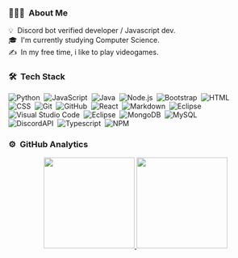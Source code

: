<!-- ## 👋 &nbsp;Hey there! I'm Grits -->

### 👨🏻‍💻 &nbsp;About Me

💡 &nbsp;Discord bot verified developer / Javascript dev.\
🎓 &nbsp;I'm currently studying Computer Science.\
✍️ &nbsp;In my free time, i like to play videogames.
### 🛠 &nbsp;Tech Stack

![Python](https://img.shields.io/badge/-Python-05122A?style=flat&logo=python)&nbsp;
![JavaScript](https://img.shields.io/badge/-JavaScript-05122A?style=flat&logo=javascript)&nbsp;
![Java](https://img.shields.io/badge/-Java-05122A?style=flat&logo=Java&logoColor=FFA518)&nbsp;
![Node.js](https://img.shields.io/badge/-Node.js-05122A?style=flat&logo=node.js)&nbsp;
![Bootstrap](https://img.shields.io/badge/-Bootstrap-05122A?style=flat&logo=bootstrap&logoColor=563D7C)&nbsp;
![HTML](https://img.shields.io/badge/-HTML-05122A?style=flat&logo=HTML5)\
![CSS](https://img.shields.io/badge/-CSS-05122A?style=flat&logo=CSS3&logoColor=1572B6)&nbsp;
![Git](https://img.shields.io/badge/-Git-05122A?style=flat&logo=git)&nbsp;
![GitHub](https://img.shields.io/badge/-GitHub-05122A?style=flat&logo=github)&nbsp;
![React](https://img.shields.io/badge/-React-05122A?style=flat&logo=react)&nbsp;
![Markdown](https://img.shields.io/badge/-Markdown-05122A?style=flat&logo=markdown)&nbsp;
![Eclipse](https://img.shields.io/badge/-Eclipse-05122A?style=flat&logo=eclipse-ide&logoColor=2C2255)\
![Visual Studio Code](https://img.shields.io/badge/-Visual%20Studio%20Code-05122A?style=flat&logo=visual-studio-code&logoColor=007ACC)&nbsp;
![Eclipse](https://img.shields.io/badge/-Eclipse-05122A?style=flat&logo=eclipse-ide&logoColor=2C2255)&nbsp;
![MongoDB](https://img.shields.io/badge/-MongoDB-05122A?style=flat&logo=mongodb)&nbsp;
![MySQL](https://img.shields.io/badge/-MySQL-05122A?style=flat&logo=mysql)\
![DiscordAPI](https://img.shields.io/badge/-DiscordAPI-05122A?style=flat&logo=discord)&nbsp;
![Typescript](https://img.shields.io/badge/-TypeScript-05122A?style=flat&logo=typescript)&nbsp;
![NPM](https://img.shields.io/badge/-NPM-05122A?style=flat&logo=npm)&nbsp;

### ⚙️ &nbsp;GitHub Analytics

<p align="center">
<a href="https://github.com/PineAppleGrits">
  <img height="180em" src="https://github-readme-stats-eight-theta.vercel.app/api?username=PineAppleGrits&show_icons=true&theme=algolia&include_all_commits=true&count_private=true"/>
  <img height="180em" src="https://github-readme-stats-eight-theta.vercel.app/api/top-langs/?username=PineAppleGrits&layout=compact&langs_count=8&theme=algolia"/>
</a>
</p>
